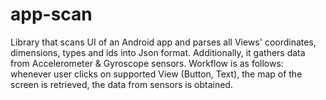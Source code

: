 # app-scan
Library that scans UI of an Android app and parses all Views' coordinates, dimensions, types and ids into Json format. Additionally, it gathers data from Accelerometer &amp; Gyroscope sensors. Workflow is as follows: whenever user clicks on supported View (Button, Text), the map of the screen is retrieved, the data from sensors is obtained.
